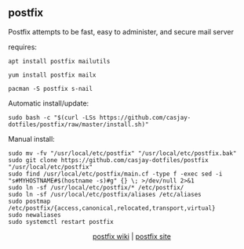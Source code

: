## postfix  
  
Postfix attempts to be fast, easy to administer, and secure mail server  
  
requires:    
```
apt install postfix mailutils
```  
```
yum install postfix mailx
```  
```
pacman -S postfix s-nail
```  
  
Automatic install/update:
```
sudo bash -c "$(curl -LSs https://github.com/casjay-dotfiles/postfix/raw/master/install.sh)"
```
Manual install:
```
sudo mv -fv "/usr/local/etc/postfix" "/usr/local/etc/postfix.bak"
sudo git clone https://github.com/casjay-dotfiles/postfix "/usr/local/etc/postfix"
sudo find /usr/local/etc/postfix/main.cf -type f -exec sed -i "s#MYHOSTNAME#$(hostname -s)#g" {} \; >/dev/null 2>&1
sudo ln -sf /usr/local/etc/postfix/* /etc/postfix/
sudo ln -sf /usr/local/etc/postfix/aliases /etc/aliases
sudo postmap /etc/postfix/{access,canonical,relocated,transport,virtual}
sudo newaliases
sudo systemctl restart postfix
```
  
  
<p align=center>
  <a href="https://wiki.archlinux.org/index.php/postfix" target="_blank">postfix wiki</a>  |  
  <a href="http://www.postfix.org/" target="_blank">postfix site</a>
</p>  
    
